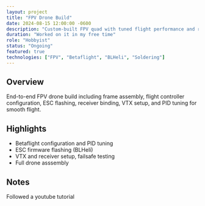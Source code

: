 ```yaml
---
layout: project
title: "FPV Drone Build"
date: 2024-08-15 12:00:00 -0600
description: "Custom-built FPV quad with tuned flight performance and robust video link."
duration: "Worked on it in my free time"
role: "Hobbyist"
status: "Ongoing"
featured: true
technologies: ["FPV", "Betaflight", "BLHeli", "Soldering"]
---
```


## Overview

End-to-end FPV drone build including frame assembly, flight controller configuration, ESC flashing, receiver binding, VTX setup, and PID tuning for smooth flight.

## Highlights

- Betaflight configuration and PID tuning
- ESC firmware flashing (BLHeli)
- VTX and receiver setup, failsafe testing
- Full drone asssembly

## Notes

Followed a youtube tutorial


